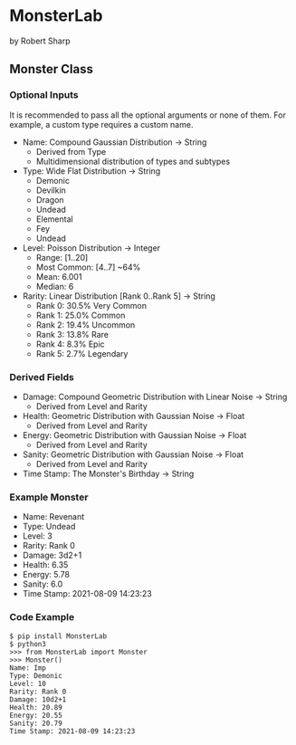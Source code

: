 # MonsterLab
by Robert Sharp

## Monster Class
### Optional Inputs
It is recommended to pass all the optional arguments or none of them. For example,
a custom type requires a custom name.
- Name: Compound Gaussian Distribution -> String
  - Derived from Type
  - Multidimensional distribution of types and subtypes
- Type: Wide Flat Distribution -> String
  - Demonic
  - Devilkin
  - Dragon
  - Undead
  - Elemental
  - Fey
  - Undead
- Level: Poisson Distribution -> Integer
  - Range: [1..20]
  - Most Common: [4..7] ~64%
  - Mean: 6.001
  - Median: 6
- Rarity: Linear Distribution [Rank 0..Rank 5] -> String
  - Rank 0: 30.5% Very Common
  - Rank 1: 25.0% Common
  - Rank 2: 19.4% Uncommon
  - Rank 3: 13.8% Rare
  - Rank 4: 8.3% Epic
  - Rank 5: 2.7% Legendary

### Derived Fields
- Damage: Compound Geometric Distribution with Linear Noise -> String
  - Derived from Level and Rarity
- Health: Geometric Distribution with Gaussian Noise -> Float
  - Derived from Level and Rarity
- Energy: Geometric Distribution with Gaussian Noise -> Float
  - Derived from Level and Rarity
- Sanity: Geometric Distribution with Gaussian Noise -> Float
  - Derived from Level and Rarity
- Time Stamp: The Monster's Birthday -> String

### Example Monster
- Name: Revenant
- Type: Undead
- Level: 3
- Rarity: Rank 0
- Damage: 3d2+1
- Health: 6.35
- Energy: 5.78
- Sanity: 6.0
- Time Stamp: 2021-08-09 14:23:23

### Code Example
```
$ pip install MonsterLab
$ python3
>>> from MonsterLab import Monster
>>> Monster()
Name: Imp
Type: Demonic
Level: 10
Rarity: Rank 0
Damage: 10d2+1
Health: 20.89
Energy: 20.55
Sanity: 20.79
Time Stamp: 2021-08-09 14:23:23
```
